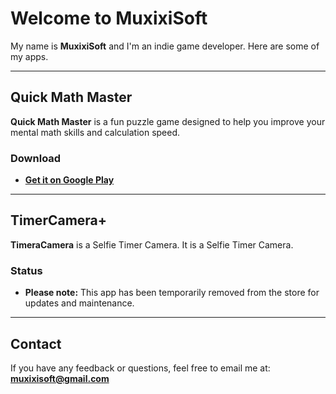 # Welcome to MuxixiSoft

My name is **MuxixiSoft** and I'm an indie game developer. Here are some of my apps.

---

## Quick Math Master

**Quick Math Master** is a fun puzzle game designed to help you improve your mental math skills and calculation speed.

### Download
* [**Get it on Google Play**](https://play.google.com/store/apps/details?id=com.aimuxixi.quick_math_master)

---

## TimerCamera+

**TimeraCamera** is a Selfie Timer Camera.
It is a Selfie Timer Camera.

### Status
* **Please note:** This app has been temporarily removed from the store for updates and maintenance.

---

## Contact
If you have any feedback or questions, feel free to email me at: **muxixisoft@gmail.com**
